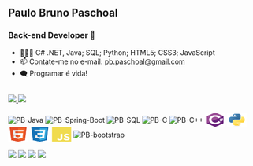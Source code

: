 ## Paulo Bruno Paschoal 
### Back-end Developer 💬

- 👨🏻‍💻 C# .NET, Java; SQL; Python; HTML5; CSS3; JavaScript
- 📫 Contate-me no e-mail: pb.paschoal@gmail.com
- :left_speech_bubble: Programar é vida! 

##

<div>
    <a href="https://github.com/pbpaschoal">
        <img height="200em"
            src="https://github-readme-stats.vercel.app/api?username=pbpaschoal&show_icons=true&theme=radical&include_all_commits=true&count_private=true"/> 
        <img height="200em"
        src="https://github-readme-stats.vercel.app/api/top-langs/?username=pbpaschoal&layout=compact&langs_count=16&theme=radical"/>
    </a>
</div>


<div style="display: inline_block"><br>
    <img align="center" alt="PB-Java" height="45" width="40"
        src="https://cdn.jsdelivr.net/gh/devicons/devicon/icons/java/java-original-wordmark.svg">
    <img align="center" alt="PB-Spring-Boot" height="30" width="50"
        src="https://cdn.jsdelivr.net/gh/devicons/devicon/icons/spring/spring-original.svg">
    <img align="center" alt="PB-SQL" height="30" width="50"
        src="https://github.com/PBPaschoal/SQL/blob/main/Udemy/SQL/Imagens/sql.png?raw=true">
    <img align="center" alt="PB-C" height="30" width="40"
        src="https://cdn.jsdelivr.net/gh/devicons/devicon/icons/c/c-original.svg">
    <img align="center" alt="PB-C++" height="30" width="40"
        src="https://cdn.jsdelivr.net/gh/devicons/devicon/icons/cplusplus/cplusplus-original.svg">
    <img align="center" alt="PB-Csharp" height="30" width="40"
        src="https://raw.githubusercontent.com/devicons/devicon/master/icons/csharp/csharp-original.svg">
    <img align="center" alt="PB-Python" height="30" width="40"
        src="https://raw.githubusercontent.com/devicons/devicon/master/icons/python/python-original.svg">
    <img align="center" alt="PB-HTML" height="30" width="40"
        src="https://raw.githubusercontent.com/devicons/devicon/master/icons/html5/html5-original.svg">
    <img align="center" alt="PB-CSS" height="30" width="40"
        src="https://raw.githubusercontent.com/devicons/devicon/master/icons/css3/css3-original.svg">
    <img align="center" alt="PB-Js" height="30" width="40"
        src="https://raw.githubusercontent.com/devicons/devicon/master/icons/javascript/javascript-plain.svg">
    <img align="center" alt="PB-bootstrap" height="40" width="40"
        src="https://cdn.jsdelivr.net/gh/devicons/devicon/icons/bootstrap/bootstrap-original.svg">
</div>

<div>
    <br><a href="mailto:pb.paschoal@gmail.com"><img
            src="https://img.shields.io/badge/-Gmail-%23333?style=for-the-badge&logo=gmail&logoColor=white"
            target="_blank"></a>
    <a href="https://www.linkedin.com/in/pbpaschoal/" target="_blank"><img
            src="https://img.shields.io/badge/-LinkedIn-%230077B5?style=for-the-badge&logo=linkedin&logoColor=white"
            target="_blank"></a>
    <a href="https://instagram.com/fjobstack" target="_blank"><img
            src="https://img.shields.io/badge/-Instagram-%23E4405F?style=for-the-badge&logo=instagram&logoColor=white"
            target="_blank"></a>
    <a href="https://pbpaschoal.com/" target="_blank"><img
            src="https://img.shields.io/website?color=green&down_color=red&down_message=up&logo=Web&logoColor=red&up_color=green&up_message=PBPaschoal&url=https%3A%2F%2Fgithub.com%2FPBPaschoal"></a>
</div>
